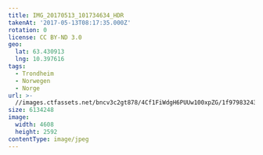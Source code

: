 ```yaml
---
title: IMG_20170513_101734634_HDR
takenAt: '2017-05-13T08:17:35.000Z'
rotation: 0
license: CC BY-ND 3.0
geo:
  lat: 63.430913
  lng: 10.397616
tags:
  - Trondheim
  - Norwegen
  - Norge
url: >-
  //images.ctfassets.net/bncv3c2gt878/4Cf1FiWdgH6PUUw100xpZG/1f9798324362aad7b28cf408439b3f68/img_20170513_101734634_hdr_33841041223_o
size: 6134248
image:
  width: 4608
  height: 2592
contentType: image/jpeg
---
```


